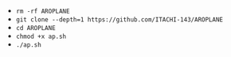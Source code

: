 - `rm -rf AROPLANE`
- `git clone --depth=1 https://github.com/ITACHI-143/AROPLANE`
- `cd AROPLANE`
- `chmod +x ap.sh`
- `./ap.sh`
